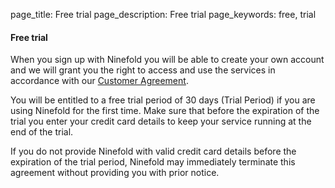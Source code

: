 page_title: Free trial
page_description: Free trial
page_keywords: free, trial

#### Free trial

When you sign up with Ninefold you will be able to create your own account and we will grant you the right to access and use the services in accordance with our [Customer Agreement](https://ninefold.com/customer-agreement/).

You will be entitled to a free trial period of 30 days (Trial Period) if you are using Ninefold for the first time. Make sure that before the expiration of the trial you enter your credit card details to keep your service running at the end of the trial. 

If you do not provide Ninefold with valid credit card details before the expiration of the trial period, Ninefold may immediately terminate this agreement without providing you with prior notice.